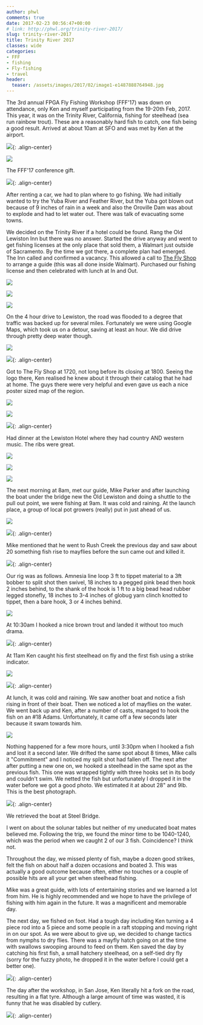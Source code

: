 ```yaml
---
author: phwl
comments: true
date: 2017-02-23 00:56:47+00:00
# link: http://phwl.org/trinity-river-2017/
slug: trinity-river-2017
title: Trinity River 2017
classes: wide
categories:
- FFF
- fishing
- Fly-fishing
- travel
header:
  teaser: /assets/images/2017/02/image1-e1487888764948.jpg
---
```


The 3rd annual FPGA Fly Fishing Workshop (FFF'17) was down on attendance, only Ken and myself participating from the 19-20th Feb, 2017. This year, it was on the Trinity River, California, fishing for steelhead (sea run rainbow trout). These are a reasonably hard fish to catch, one fish being a good result. Arrived at about 10am at SFO and was met by Ken at the airport.

![](/assets/images/2017/02/image1-e1487888764948.jpg){: .align-center}

<!-- more -->

![](/assets/images/2017/02/IMG_5410.jpg)

The FFF'17 conference gift.

![](/assets/images/2017/02/IMG_5509.jpg){: .align-center}

After renting a car, we had to plan where to go fishing. We had initially wanted to try the Yuba River and Feather River, but the Yuba got blown out because of 9 inches of rain in a week and also the Oroville Dam was about to explode and had to let water out. There was talk of evacuating some towns.

We decided on the Trinity River if a hotel could be found. Rang the Old Lewiston Inn but there was no answer. Started the drive anyway and went to get fishing licenses at the only place that sold them, a Walmart just outside of Sacramento. By the time we got there, a complete plan had emerged. The Inn called and confirmed a vacancy. This allowed a call to [The Fly Shop](http://www.flyshop.com/) to arrange a guide (this was all done inside Walmart). Purchased our fishing license and then celebrated with lunch at In and Out.

![](/assets/images/2017/02/IMG_5411.jpg)



![](/assets/images/2017/02/IMG_5414.jpg)[
](/assets/images/2017/02/IMG_5424.jpg)

![](/assets/images/2017/02/IMG_5415.jpg)

On the 4 hour drive to Lewiston, the road was flooded to a degree that traffic was backed up for several miles. Fortunately we were using Google Maps, which took us on a detour, saving at least an hour. We did drive through pretty deep water though.

![](/assets/images/2017/02/IMG_5424.jpg)

![](/assets/images/2017/02/IMG_5419.jpg){: .align-center}

Got to The Fly Shop at 1720, not long before its closing at 1800. Seeing the logo there, Ken realised he knew about it through their catalog that he had at home. The guys there were very helpful and even gave us each a nice poster sized map of the region.

![](/assets/images/2017/02/IMG_5432.jpg)

![](/assets/images/2017/02/IMG_5431.jpg)

![](/assets/images/2017/02/IMG_5430.jpg){: .align-center}

Had dinner at the Lewiston Hotel where they had country AND western music. The ribs were great.[
](/assets/images/2017/02/IMG_5441.jpg)

![](/assets/images/2017/02/IMG_5440.jpg)

![](/assets/images/2017/02/IMG_5441.jpg)

![](/assets/images/2017/02/IMG_5439.jpg)

The next morning at 8am, met our guide, Mike Parker and after launching the boat under the bridge new the Old Lewiston and doing a shuttle to the pull out point, we were fishing at 9am. It was cold and raining. At the launch place, a group of local pot growers (really) put in just ahead of us.

![](/assets/images/2017/02/IMG_5447.jpg)

![](/assets/images/2017/02/IMG_5448.jpg){: .align-center}



Mike mentioned that he went to Rush Creek the previous day and saw about 20 something fish rise to mayflies before the sun came out and killed it.

![](/assets/images/2017/02/IMG_5453.jpg){: .align-center}

Our rig was as follows. Amnesia line loop 3 ft to tippet material to a 3ft bobber to split shot then swivel, 18 inches to a pegged pink bead then hook 2 inches behind, to the shank of the hook is 1 ft to a big bead head rubber legged stonefly, 18 inches to 3-4 inches of globug yarn clinch knotted to tippet, then a bare hook, 3 or 4 inches behind.

![](/assets/images/2017/02/IMG_5490.jpg)

At 10:30am I hooked a nice brown trout and landed it without too much drama.

![](/assets/images/2017/02/IMG_5458.jpg){: .align-center}

At 11am Ken caught his first steelhead on fly and the first fish using a strike indicator.

![](/assets/images/2017/02/IMG_5460.jpg)[
](/assets/images/2017/02/IMG_5447.jpg)

![](/assets/images/2017/02/IMG_5472.jpg){: .align-center}

At lunch, it was cold and raining. We saw another boat and notice a fish rising in front of their boat. Then we noticed a lot of mayflies on the water. We went back up and Ken, after a number of casts, managed to hook the fish on an #18 Adams. Unfortunately, it came off a few seconds later because it swam towards him.

![](/assets/images/2017/02/IMG_5474.jpg)[
](/assets/images/2017/02/IMG_5415.jpg)

Nothing happened for a few more hours, until 3:30pm when I hooked a fish and lost it a second later. We drifted the same spot about 8 times, Mike calls it "Commitment" and I noticed my split shot had fallen off. The next after after putting a new one on, we hooked a steelhead in the same spot as the previous fish. This one was wrapped tightly with three hooks set in its body and couldn't swim. We netted the fish but unfortunately I dropped it in the water before we got a good photo. We estimated it at about 28" and 9lb. This is the best photograph.

[
](/assets/images/2017/02/IMG_5490.jpg)

![](/assets/images/2017/02/IMG_2233.jpg){: .align-center}

We retrieved the boat at Steel Bridge.

I went on about the solunar tables but neither of my uneducated boat mates believed me. Following the trip, we found the minor time to be 1040-1240, which was the period when we caught 2 of our 3 fish. Coincidence? I think not.

Throughout the day, we missed plenty of fish, maybe a dozen good strikes, felt the fish on about half a dozen occasions and boated 3. This was actually a good outcome because often, either no touches or a couple of possible hits are all your get when steelhead fishing.

Mike was a great guide, with lots of entertaining stories and we learned a lot from him. He is highly recommended and we hope to have the privilege of fishing with him again in the future. It was a magnificent and memorable day.

The next day, we fished on foot. Had a tough day including Ken turning a 4 piece rod into a 5 piece and some people in a raft stopping and moving right in on our spot. As we were about to give up, we decided to change tactics from nymphs to dry flies. There was a mayfly hatch going on at the time with swallows swooping around to feed on them. Ken saved the day by catching his first fish, a small hatchery steelhead, on a self-tied dry fly (sorry for the fuzzy photo, he dropped it in the water before I could get a better one).

![](/assets/images/2017/02/IMG_5506.jpg){: .align-center}

The day after the workshop, in San Jose, Ken literally hit a fork on the road, resulting in a flat tyre. Although a large amount of time was wasted, it is funny that he was disabled by cutlery.

![](/assets/images/2017/02/image1.jpg){: .align-center}
